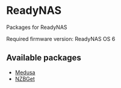 # ReadyNAS
Packages for ReadyNAS

Required firmware version: ReadyNAS OS 6

## Available packages
* [Medusa](https://github.com/ArieKindicator/ReadyNAS/tree/master/Medusa)
* [NZBGet](https://github.com/ArieKindicator/ReadyNAS/tree/master/NZBget)

